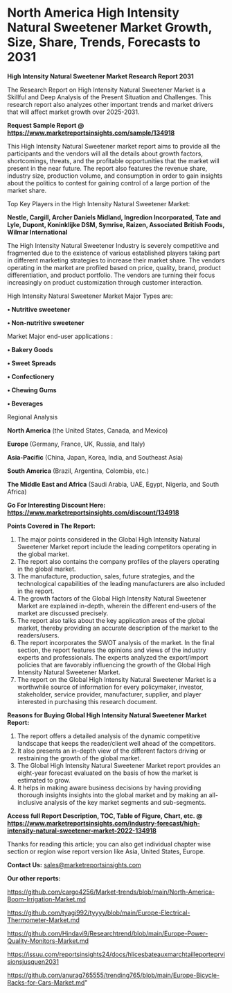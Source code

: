 # North America High Intensity Natural Sweetener Market Growth, Size, Share, Trends, Forecasts to 2031

<strong>High Intensity Natural Sweetener Market Research Report 2031</strong>

The Research Report on High Intensity Natural Sweetener Market is a Skillful and Deep Analysis of the Present Situation and Challenges. This research report also analyzes other important trends and market drivers that will affect market growth over 2025-2031.

<strong>Request Sample Report @ <a href=https://www.marketreportsinsights.com/sample/134918>https://www.marketreportsinsights.com/sample/134918</a></strong>

This High Intensity Natural Sweetener market report aims to provide all the participants and the vendors will all the details about growth factors, shortcomings, threats, and the profitable opportunities that the market will present in the near future. The report also features the revenue share, industry size, production volume, and consumption in order to gain insights about the politics to contest for gaining control of a large portion of the market share.

Top Key Players in the High Intensity Natural Sweetener Market:

<strong>Nestle, Cargill, Archer Daniels Midland, Ingredion Incorporated, Tate and Lyle, Dupont, Koninklijke DSM, Symrise, Raizen, Associated British Foods, Wilmar International</strong>

The High Intensity Natural Sweetener Industry is severely competitive and fragmented due to the existence of various established players taking part in different marketing strategies to increase their market share. The vendors operating in the market are profiled based on price, quality, brand, product differentiation, and product portfolio. The vendors are turning their focus increasingly on product customization through customer interaction.

High Intensity Natural Sweetener Market Major Types are:

<strong>• Nutritive sweetener

• Non-nutritive sweetener</strong>

Market Major end-user applications :

<strong>• Bakery Goods

• Sweet Spreads

• Confectionery

• Chewing Gums

• Beverages</strong>

Regional Analysis

</u><strong><b>North America</b></strong> (the United States, Canada, and Mexico)

<strong><b>Europe </b></strong>(Germany, France, UK, Russia, and Italy)

<strong><b>Asia-Pacific</b></strong> (China, Japan, Korea, India, and Southeast Asia)

<strong><b>South America</b></strong> (Brazil, Argentina, Colombia, etc.)

<strong><b>The Middle East and Africa</b></strong> (Saudi Arabia, UAE, Egypt, Nigeria, and South Africa)

<strong>Go For Interesting Discount Here: <a href=https://www.marketreportsinsights.com/discount/134918>https://www.marketreportsinsights.com/discount/134918</a></strong>

<strong>Points Covered in The Report:</strong>
<ol>
  <li>The major points considered in the Global High Intensity Natural Sweetener Market report include the leading competitors operating in the global market.</li>
  <li>The report also contains the company profiles of the players operating in the global market.</li>
  <li>The manufacture, production, sales, future strategies, and the technological capabilities of the leading manufacturers are also included in the report.</li>
  <li>The growth factors of the Global High Intensity Natural Sweetener Market are explained in-depth, wherein the different end-users of the market are discussed precisely.</li>
  <li>The report also talks about the key application areas of the global market, thereby providing an accurate description of the market to the readers/users.</li>
  <li>The report incorporates the SWOT analysis of the market. In the final section, the report features the opinions and views of the industry experts and professionals. The experts analyzed the export/import policies that are favorably influencing the growth of the Global High Intensity Natural Sweetener Market.</li>
  <li>The report on the Global High Intensity Natural Sweetener Market is a worthwhile source of information for every policymaker, investor, stakeholder, service provider, manufacturer, supplier, and player interested in purchasing this research document.</li>
</ol>
<strong>Reasons for Buying Global High Intensity Natural Sweetener Market Report:</strong>

<ol>
  <li>The report offers a detailed analysis of the dynamic competitive landscape that keeps the reader/client well ahead of the competitors.</li>
  <li>It also presents an in-depth view of the different factors driving or restraining the growth of the global market.</li>
  <li>The Global High Intensity Natural Sweetener Market report provides an eight-year forecast evaluated on the basis of how the market is estimated to grow.</li>
  <li>It helps in making aware business decisions by having providing thorough insights insights into the global market and by making an all-inclusive analysis of the key market segments and sub-segments.</li>
</ol>
<strong>Access full Report Description, TOC, Table of Figure, Chart, etc. @ <a href=https://www.marketreportsinsights.com/industry-forecast/high-intensity-natural-sweetener-market-2022-134918>https://www.marketreportsinsights.com/industry-forecast/high-intensity-natural-sweetener-market-2022-134918</a></strong>


Thanks for reading this article; you can also get individual chapter wise section or region wise report version like Asia, United States, Europe.

<strong>Contact Us:</strong>
sales@marketreportsinsights.com

<strong>Our other reports:</strong>

<a href=https://github.com/cargo4256/Market-trends/blob/main/North-America-Boom-Irrigation-Market.md>https://github.com/cargo4256/Market-trends/blob/main/North-America-Boom-Irrigation-Market.md</a>

<a href=https://github.com/tyagi992/tyyyy/blob/main/Europe-Electrical-Thermometer-Market.md>https://github.com/tyagi992/tyyyy/blob/main/Europe-Electrical-Thermometer-Market.md</a>

<a href=https://github.com/Hindavi9/Researchtrend/blob/main/Europe-Power-Quality-Monitors-Market.md>https://github.com/Hindavi9/Researchtrend/blob/main/Europe-Power-Quality-Monitors-Market.md</a>

<a href=https://issuu.com/reportsinsights24/docs/hlicesbateauxmarchtailleporteprvisionsjusquen2031>https://issuu.com/reportsinsights24/docs/hlicesbateauxmarchtailleporteprvisionsjusquen2031</a>

<a href=https://github.com/anurag765555/trending765/blob/main/Europe-Bicycle-Racks-for-Cars-Market.md>https://github.com/anurag765555/trending765/blob/main/Europe-Bicycle-Racks-for-Cars-Market.md</a>"
